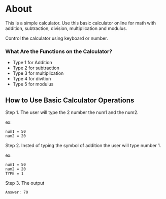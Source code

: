 # About

<p>This is a simple calculator. Use this basic calculator online for math with addition, subtraction, division, multiplication and modulus.</p>

<p>Control the calculator using keyboard or number. </p>
<h3>What Are the Functions on the Calculator?</h3>


<ul>
<li>Type 1 for Addition </ls>

<li>Type 2 for subtraction </ls>

<li>Type 3 for multiplication </ls>

<li>Type 4 for divition </ls>

<li>Type 5 for modulus </ls>
</ul>



<h2>How to Use Basic Calculator Operations</h2>

<p>Step 1. The user will type the 2 number the num1 and the num2.</p>

ex:

	num1 = 50
	num2 = 20

<p>Step 2. Insted of typing the symbol of addition the user will type number 1.</p>

ex:

	num1 = 50
	num2 = 20
	TYPE = 1
	
<p>Step 3. The output </p>

   	Answer: 70
